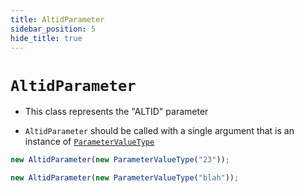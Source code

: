 ```yaml
---
title: AltidParameter
sidebar_position: 5
hide_title: true
---
```


# `AltidParameter`

- This class represents the "ALTID" parameter

- `AltidParameter` should be called with a single argument that is an instance
  of [`ParameterValueType`](/documentation/values/parametervaluetype)

```js
new AltidParameter(new ParameterValueType("23"));

new AltidParameter(new ParameterValueType("blah"));
```
